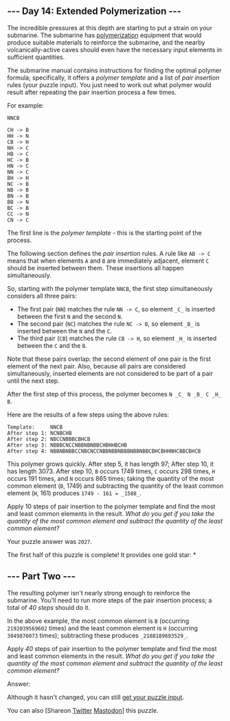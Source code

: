 ## \--- Day 14: Extended Polymerization ---

The incredible pressures at this depth are starting to put a strain on your
submarine. The submarine has
[polymerization](https://en.wikipedia.org/wiki/Polymerization) equipment that
would produce suitable materials to reinforce the submarine, and the nearby
volcanically-active caves should even have the necessary input elements in
sufficient quantities.

The submarine manual contains instructions for finding the optimal polymer
formula; specifically, it offers a _polymer template_ and a list of _pair
insertion_ rules (your puzzle input). You just need to work out what polymer
would result after repeating the pair insertion process a few times.

For example:

    
    
    NNCB
    
    CH -> B
    HH -> N
    CB -> H
    NH -> C
    HB -> C
    HC -> B
    HN -> C
    NN -> C
    BH -> H
    NC -> B
    NB -> B
    BN -> B
    BB -> N
    BC -> B
    CC -> N
    CN -> C
    

The first line is the _polymer template_ \- this is the starting point of the
process.

The following section defines the _pair insertion_ rules. A rule like `AB ->
C` means that when elements `A` and `B` are immediately adjacent, element `C`
should be inserted between them. These insertions all happen simultaneously.

So, starting with the polymer template `NNCB`, the first step simultaneously
considers all three pairs:

  * The first pair (`NN`) matches the rule `NN -> C`, so element `_C_` is inserted between the first `N` and the second `N`.
  * The second pair (`NC`) matches the rule `NC -> B`, so element `_B_` is inserted between the `N` and the `C`.
  * The third pair (`CB`) matches the rule `CB -> H`, so element `_H_` is inserted between the `C` and the `B`.

Note that these pairs overlap: the second element of one pair is the first
element of the next pair. Also, because all pairs are considered
simultaneously, inserted elements are not considered to be part of a pair
until the next step.

After the first step of this process, the polymer becomes `N _C_ N _B_ C _H_
B`.

Here are the results of a few steps using the above rules:

    
    
    Template:     NNCB
    After step 1: NCNBCHB
    After step 2: NBCCNBBBCBHCB
    After step 3: NBBBCNCCNBBNBNBBCHBHHBCHB
    After step 4: NBBNBNBBCCNBCNCCNBBNBBNBBBNBBNBBCBHCBHHNHCBBCBHCB
    

This polymer grows quickly. After step 5, it has length 97; After step 10, it
has length 3073. After step 10, `B` occurs 1749 times, `C` occurs 298 times,
`H` occurs 191 times, and `N` occurs 865 times; taking the quantity of the
most common element (`B`, 1749) and subtracting the quantity of the least
common element (`H`, 161) produces `1749 - 161 = _1588_`.

Apply 10 steps of pair insertion to the polymer template and find the most and
least common elements in the result. _What do you get if you take the quantity
of the most common element and subtract the quantity of the least common
element?_

Your puzzle answer was `2027`.

The first half of this puzzle is complete! It provides one gold star: *

## \--- Part Two ---

The resulting polymer isn't nearly strong enough to reinforce the submarine.
You'll need to run more steps of the pair insertion process; a total of _40
steps_ should do it.

In the above example, the most common element is `B` (occurring
`2192039569602` times) and the least common element is `H` (occurring
`3849876073` times); subtracting these produces `_2188189693529_`.

Apply _40_ steps of pair insertion to the polymer template and find the most
and least common elements in the result. _What do you get if you take the
quantity of the most common element and subtract the quantity of the least
common element?_

Answer:

Although it hasn't changed, you can still [get your puzzle input](14/input).

You can also [Shareon
[Twitter](https://twitter.com/intent/tweet?text=I%27ve+completed+Part+One+of+%22Extended+Polymerization%22+%2D+Day+14+%2D+Advent+of+Code+2021&url=https%3A%2F%2Fadventofcode%2Ecom%2F2021%2Fday%2F14&related=ericwastl&hashtags=AdventOfCode)
[Mastodon](javascript:void\(0\);)] this puzzle.

